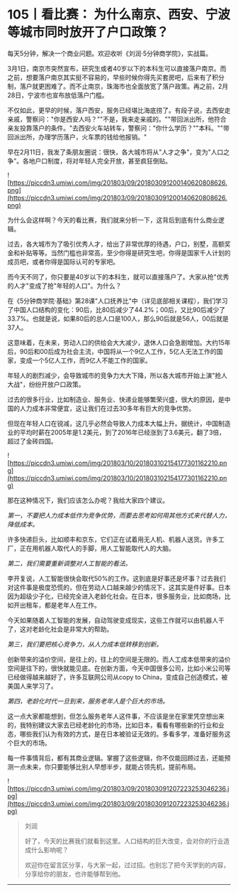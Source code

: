 # 105丨看比赛： 为什么南京、西安、宁波等城市同时放开了户口政策？

每天5分钟，解决一个商业问题。欢迎收听《刘润·5分钟商学院》，实战篇。

3月1日，南京市突然宣布，研究生或者40岁以下的本科生可以直接落户南京。而之前，想要落户南京其实挺不容易的，早些时候你得先买套房吧，后来有了积分制，落户就更困难了。而不止南京，珠海市也全面放宽了落户政策。再之前，2月28日，宁波市也宣布放低落户门槛。

不仅如此，更早的时候，落户西安，服务已经堪比海底捞了。有段子说，去西安走亲戚，警察问："你是西安人吗？""不是，我来走亲戚的。""带回派出所，他符合亲友投靠落户的条件。"去西安火车站转车，警察问："你什么学历？""本科。""带回派出所，办理学历落户，火车票的钱给他报销。"

早在2月11日，我发了条朋友圈说：很快，各大城市将从"人才之争"，变为"人口之争"。各地户口制度，将对年轻人完全开放，甚至疯狂倒贴。

![https://piccdn3.umiwi.com/img/201803/09/201803091200140620808626.png](https://piccdn3.umiwi.com/img/201803/09/201803091200140620808626.png)

为什么会这样啊？今天的看比赛，我们就来分析一下，这背后到底有什么商业逻辑。

过去，各大城市为了吸引优秀人才，给出了非常优厚的待遇，户口，别墅，高额奖金和补贴等等。当然门槛也非常高，至少你得是研究生吧，你得是国家千人计划的成员吧，或者你得是国际认可的专家吧。

而今天不同了，你只要是40岁以下的本科生，就可以直接落户了。大家从抢"优秀的人才"变成了抢"年轻的人口"。为什么？

在《5分钟商学院·基础》第28课"人口抚养比"中（详见底部相关课程），我们学习了中国人口结构的变化：90后，比80后减少了44.2%；00后，又比90后减少了33.7%。也就是说，如果80后的总人口是100人，那么90后就是56人，00后就是37人。

这意味着，在未来，劳动人口的供给会大大减少，退休人口会急剧增加。大约15年后，90后和00后成为社会主流，中国将从一个9亿人工作，5亿人无法工作的国家，变成一个5亿人工作，而9亿人不能工作的国家。

年轻人的剧烈减少，会导致城市的竞争力大大下降，所以各大城市开始上演"抢人大战"，纷纷开放户口政策。

过去的很多行业，比如制造业、服务业、快递业能够繁荣兴盛，很大的原因，是中国的人力成本非常便宜，这让我们在过去30多年有巨大的竞争优势。

但现在年轻人口在锐减，这几乎必然会导致人力成本大幅上升。据统计，中国制造业的平均时薪在2005年是1.2美元，到了2016年已经涨到了3.6美元，翻了3倍，超过了金砖四国。

![https://piccdn3.umiwi.com/img/201803/10/201803102154177301162210.png](https://piccdn3.umiwi.com/img/201803/10/201803102154177301162210.png)

那在这种情况下，我们应该怎么办呢？我给大家四个建议。

 *第一，不要把人力成本低作为竞争优势，而要去思考如何用其他方式来代替人力，降低成本。*

许多快递巨头，比如顺丰和京东，它们正在试着用无人机、机器人送货。许多工厂，正在用机器人取代人的手脚，用人工智能取代人的大脑。

 *第二，我们需要重新调整对人工智能的看法。*

李开复说，人工智能很快会取代50%的工作。这到底是好事还是坏事？过去我们对这件事是极度恐慌的，但在劳动人口越来越少的情况下，这其实是件好事。日本因为超级少子化，已经完全进入老龄化社会。在日本，很多服务业，比如商场，比如开出租车，都是老年人在工作。

今天如果随着人工智能的发展，自动驾驶变成现实，这些工作就可以由机器人干了，这对老龄化社会是非常大的帮助。

 *第三，我们要把核心竞争力，从人力成本低转移到创新。*

创新带来的溢价空间，是往上的，往上的空间是无限的。而人工成本低带来的溢价空间是往下的，很快就能见底。在创新方面，今天中国很多公司，比如小米公司等已经做得越来越好了，许多互联网公司从copy to China，变成自己创造模式，被美国人来学习了。

 *第四，老龄化时代一旦到来，服务老年人是个巨大的市场。*

这一点大家都能想到，但怎么服务老年人这件事，不应该是坐在家里凭空想出来的，我特别建议大家去已经老龄化的市场，比如日本，看看有哪些新的行业和业态，哪些我们认为有效的方式，是在日本被验证无效的。多看多学，准备好服务这个巨大的市场。

每一件事情背后，都有其商业逻辑。掌握了这些逻辑，你不仅能回顾过去，还能预测一点未来，你只要能够比别人早想半步，就能占领先机，提前布局。

![https://piccdn3.umiwi.com/img/201803/09/201803091207223253046236.jpg](https://piccdn3.umiwi.com/img/201803/09/201803091207223253046236.jpg)

> 刘润
> 
> 好了，今天的比赛我们就看到这里。人口结构的巨大改变，会对你的行业造成什么影响呢？
> 
> 欢迎你在留言区分享，与大家一起，过过招。也别忘了把今天学到的内容，分享给你的朋友，也许能够帮到他。

---
